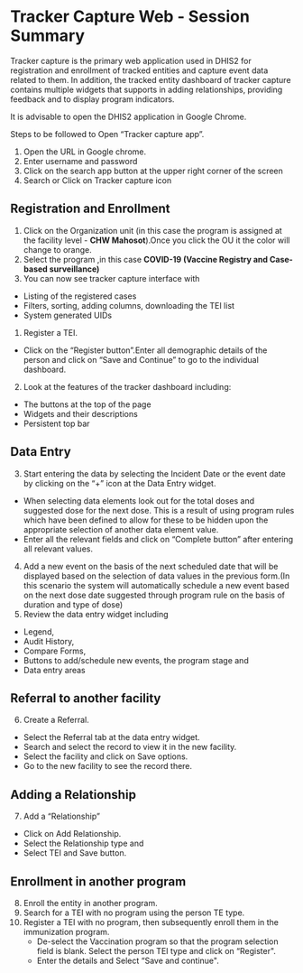 # Tracker Capture Web - Session Summary 

Tracker capture is the primary web application used in DHIS2 for registration and enrollment of tracked entities and capture event data related to them. In addition, the tracked entity dashboard of tracker capture contains  multiple widgets that supports in adding relationships, providing feedback and to display program indicators.

It is advisable to open the DHIS2 application in Google Chrome.

Steps to be followed to Open “Tracker capture app”.

1. Open the URL in Google chrome.
2. Enter username and password
3. Click on the search app button at the upper right corner of the screen
4. Search or Click on Tracker capture icon

## Registration and Enrollment

1. Click on the Organization unit (in this case the program is assigned at the facility level - **CHW Mahosot**).Once you click the OU it the color will change to orange.
2. Select the program ,in this case  **COVID-19 (Vaccine Registry and Case-based surveillance)**
3. You can now see tracker capture interface with 
*  Listing of the registered cases
* Filters, sorting, adding columns, downloading the TEI list
* System generated UIDs
1. Register a TEI. 
* Click on the “Register button”.Enter all demographic details of the person and click on “Save and Continue” to go to the individual dashboard.
2. Look at the  features of the tracker dashboard including:
* The buttons at the top of the page
* Widgets and their descriptions
* Persistent top bar

## Data Entry



3. Start entering the data by selecting the Incident Date or the event date by clicking on the “+” icon at the Data Entry widget.
* When selecting data elements look out for the total doses and suggested dose for the next dose. This is a result of using program rules which have been defined to allow for these to be hidden upon the appropriate selection of another data element value. 
* Enter all the relevant fields and click on “Complete button” after entering all relevant values.
4. Add a new event on the basis of the next scheduled date that will be displayed based on the selection of data values in the previous form.(In this scenario the system will automatically schedule a new event based on the next dose date suggested through program rule on the basis of duration and type of dose)
5. Review the data entry widget including
* Legend, 
* Audit History, 
* Compare Forms, 
* Buttons to add/schedule new events, the program stage and 
* Data entry areas

## Referral to another facility



6. Create a Referral.
* Select the Referral tab at the data entry widget.
* Search and select the record to view it in the new facility.
* Select the facility and click on Save options.
* Go to the new facility to see the record there.

## Adding a Relationship

7. Add a “Relationship”
* Click on Add Relationship.
* Select the Relationship type and 
* Select TEI and Save button.

## Enrollment in another program

8. Enroll the entity in another program.
9. Search for a TEI with no program using the person TE type. 
10. Register a TEI with no program, then subsequently enroll them in the immunization program. 
    * De-select the Vaccination program so that the program selection field is blank. Select the person TEI type and click on “Register". 
    * Enter the details and Select “Save and continue".